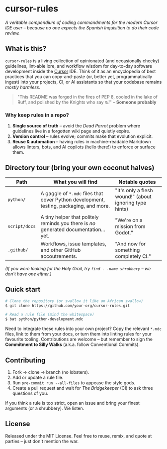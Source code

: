 <!-- markdownlint-disable MD013 -->

# cursor-rules

_A veritable compendium of coding commandments for the modern Cursor IDE user – because no one expects the Spanish Inquisition to do their code review._

## What is this?

`cursor-rules` is a living collection of opinionated (and occasionally cheeky) guidelines, lint-able lore, and workflow wisdom for day-to-day software development inside the [Cursor](https://cursor.sh) IDE. Think of it as an encyclopedia of best practices that you can copy-and-paste (or, better yet, programmatically ingest) into your projects, CI, or AI assistants so that your codebase remains _mostly harmless_.

> "This README was forged in the fires of PEP 8, cooled in the lake of Ruff, and polished by the Knights who say _ni!_" – **Someone probably**

### Why keep rules in a repo?

1. **Single source of truth** – avoid the _Dead Parrot_ problem where guidelines live in a forgotten wiki page and quietly expire.
2. **Version control** – rules evolve; commits make that evolution explicit.
3. **Reuse & automation** – having rules in machine-readable Markdown allows linters, bots, and AI copilots (hello there!) to enforce or surface them.

## Directory tour (bring your own coconut halves)

| Path          | What you will find                                                                     | Notable quotes                                         |
| ------------- | -------------------------------------------------------------------------------------- | ------------------------------------------------------ |
| `python/`     | A gaggle of `*.mdc` files that cover Python development, testing, packaging, and more. | "It's only a flesh wound!" (about ignoring type hints) |
| `script/docs` | A tiny helper that politely reminds you there is _no_ generated documentation... yet.  | "We're on a mission from Godot."                       |
| `.github/`    | Workflows, issue templates, and other GitHub accoutrements.                            | "And now for something completely CI."                 |

_(If you were looking for the Holy Grail, try `find . -name shrubbery` – we don't have one either.)_

## Quick start

```bash
# Clone the repository (or swallow it like an African swallow)
$ git clone https://github.com/your-org/cursor-rules.git

# Read a rule file (mind the whitespace)
$ bat python/python-development.mdc
```

Need to integrate these rules into your own project? Copy the relevant `*.mdc` files, link to them from your docs, or turn them into linting rules for your favourite tooling. Contributions are welcome – but remember to sign the **Commitment to Silly Walks** (a.k.a. follow Conventional Commits).

## Contributing

1. Fork → clone → branch (no lobsters).
2. Add or update a rule file.
3. Run `pre-commit run --all-files` to appease the style gods.
4. Create a pull request and wait for _The Bridgekeeper_ (CI) to ask three questions of you.

If you think a rule is too strict, open an issue and bring your finest arguments (or a shrubbery). We listen.

## License

Released under the MIT License. Feel free to reuse, remix, and quote at parties – just don't mention the war.
